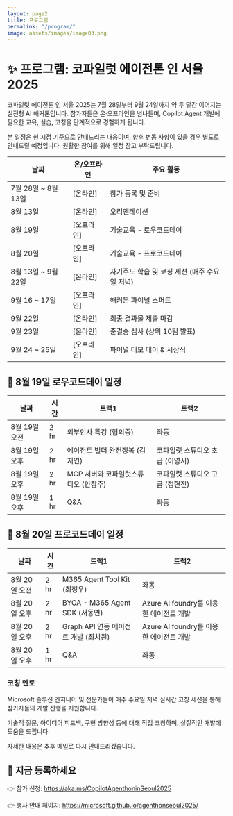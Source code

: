```yaml
---
layout: page2
title: 프로그램
permalink: "/program/"
image: assets/images/image03.png
---
```



# ✨ 프로그램: 코파일럿 에이전톤 인 서울 2025

코파일럿 에이전톤 인 서울 2025는 7월 28일부터 9월 24일까지 약 두 달간 이어지는 실전형 AI 해커톤입니다. 참가자들은 온·오프라인을 넘나들며, Copilot Agent 개발에 필요한 교육, 실습, 코칭을 단계적으로 경험하게 됩니다.

본 일정은 현 시점 기준으로 안내드리는 내용이며, 향후 변동 사항이 있을 경우 별도로 안내드릴 예정입니다. 원활한 참여를 위해 일정 참고 부탁드립니다.

|날짜|온/오프라인|주요 활동|
|---|---|---|
|7월 28일 ~ 8월 13일|[온라인]|참가 등록 및 준비|
|8월 13일|[온라인]|오리엔테이션|
|8월 19일|[오프라인]|기술교육 - 로우코드데이|
|8월 20일|[오프라인]|기술교육 - 프로코드데이|
|8월 13일 ~ 9월 22일|[온라인]|자기주도 학습 및 코칭 세션 (매주 수요일 저녁)|
|9월 16 ~ 17일|[오프라인]|해커톤 파이널 스퍼트|
|9월 22일|[온라인]|최종 결과물 제출 마감|
|9월 23일|[온라인]|준결승 심사 (상위 10팀 발표)|
|9월 24 ~ 25일|[오프라인]|파이널 데모 데이 & 시상식|

## 🎤 8월 19일 로우코드데이 일정

|날짜|시간|트랙1|트랙2|
|---|---|---|---|
|8월 19일 오전|2 hr|외부인사 특강 (협의중)|좌동|
|8월 19일 오후|2 hr|에이전트 빌더 완전정복 (김지연)|코파일럿 스튜디오 초급 (이영서)|
|8월 19일 오후|2 hr|MCP 서버와 코파일럿스튜디오 (안창주)|코파일럿 스튜디오 고급 (정현진)|
|8월 19일 오후|1 hr|Q&A|좌동|

## 🎤 8월 20일 프로코드데이 일정

|날짜|시간|트랙1|트랙2|
|---|---|---|---|
|8월 20일 오전|2 hr|M365 Agent Tool Kit (최정우)|좌동|
|8월 20일 오후|2 hr|BYOA - M365 Agent SDK (서동연)|Azure AI foundry를 이용한 에이전트 개발|
|8월 20일 오후|2 hr|Graph API 연동 에이전트 개발 (최치원)|Azure AI foundry를 이용한 에이전트 개발|
|8월 20일 오후|1 hr|Q&A|좌동|

### 코칭 멘토

Microsoft 솔루션 엔지니어 및 전문가들이 매주 수요일 저녁 실시간 코칭 세션을 통해 참가자들의 개발 진행을 지원합니다.

기술적 질문, 아이디어 피드백, 구현 방향성 등에 대해 직접 코칭하며, 실질적인 개발에 도움을 드립니다.

자세한 내용은 추후 메일로 다시 안내드리겠습니다.

## 📌 지금 등록하세요

👉 참가 신청: https://aka.ms/CopilotAgenthoninSeoul2025

👉 행사 안내 페이지: https://microsoft.github.io/agenthonseoul2025/

